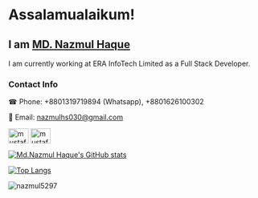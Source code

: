 # Assalamualaikum! 

## I am <a href="https://nazmul5297.github.io/ProtFolio/">MD. Nazmul Haque</a>

I am currently working at ERA InfoTech Limited as a Full Stack Developer.

<h3 align="left">Contact Info</h3>
☎ Phone: +8801319719894 (Whatsapp), +8801626100302

📨 Email: nazmulhs030@gmail.com
<p align="left">

<a href="https://www.linkedin.com/in/nazmul-haque-3530901b8/" target="blank"><img align="center" src="https://raw.githubusercontent.com/rahuldkjain/github-profile-readme-generator/master/src/images/icons/Social/linked-in-alt.svg" alt="mustafiz171" height="30" width="40" /></a>
<a href="https://www.facebook.com/nazmul.abir.37/" target="blank"><img align="center" src="https://raw.githubusercontent.com/rahuldkjain/github-profile-readme-generator/master/src/images/icons/Social/facebook.svg" alt="mustafizur.rahman171" height="30" width="40" /></a>
</p>

[![Md.Nazmul Haque's GitHub stats](https://github-readme-stats.vercel.app/api?username=nazmul5297&show_icons=true&theme=onedark&count_private=true&findTotalCommits=true&hide=contribs)](https://github.com/nazmul5297/github-readme-stats)

[![Top Langs](https://github-readme-stats.vercel.app/api/top-langs/?username=nazmul5297&show_icons=true&theme=onedark&count_private=true&layout=compact&langs_count=10)](https://github.com/nazmul5297/github-readme-stats)

<p><img align="center" src="https://github-readme-streak-stats.herokuapp.com/?user=nazmul5297&theme=onedark" alt="nazmul5297" /></p>
